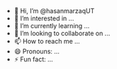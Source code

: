 - 👋 Hi, I’m @hasanmarzaqUT
- 👀 I’m interested in ...
- 🌱 I’m currently learning ...
- 💞️ I’m looking to collaborate on ...
- 📫 How to reach me ...
- 😄 Pronouns: ...
- ⚡ Fun fact: ...

<!---
hasanmarzaqUT/hasanmarzaqUT is a ✨ special ✨ repository because its `README.md` (this file) appears on your GitHub profile.
You can click the Preview link to take a look at your changes.
--->
